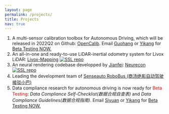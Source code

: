 ```yaml
---
layout: page
permalink: /projects/
title: Projects
nav: true
---
```


1. A multi-sensor calibration toolbox for Autonomous Driving, which will be released in 2022Q2 on Github: [OpenCalib](https://github.com/PJLab-ADG/SensorsCalibration). 
Email [Guohang](mailto:yanguohang@pjlab.org.cn) or [Yikang](mailto:liyikang@pjlab.org.cn) for <ins>Beta Testing NOW.</ins>
2. An all-in-one and ready-to-use LiDAR-inertial odometry system for Livox LiDAR: [Livox-Mapping](https://github.com/PJLab-ADG/Livox-Mapping) [![SSL repo](https://img.shields.io/github/stars/PJLab-ADG/Livox-Mapping?style=social)](https://github.com/PJLab-ADG/Livox-Mapping)
3. An neural rendering codebase developped by [Jianfei](https://ventusff.github.io/): [Neurecon](https://github.com/ventusff/neurecon) [![SSL repo](https://img.shields.io/github/stars/ventusff/neurecon?style=social)](https://github.com/ventusff/neurecon)
4. Leading the development team of [Senseauto RoboBus (商汤绝影自动驾驶接驳小巴)](https://www.sensetime.com/cn/product-detail?categoryId=32871)
5. Data compliance research for autonomous driving is now ready for <span style="color: red;">Beta Testing</span>: *Data Compliance Self-Checklist(数据合规自查表)* and *Data Compliance Guidelines(数据合规指南)*. 
Email [Siyuan](mailto:huangsiyuan@pjlab.org.cn) or [Yikang](mailto:liyikang@pjlab.org.cn) for <ins>Beta Testing NOW.</ins>

